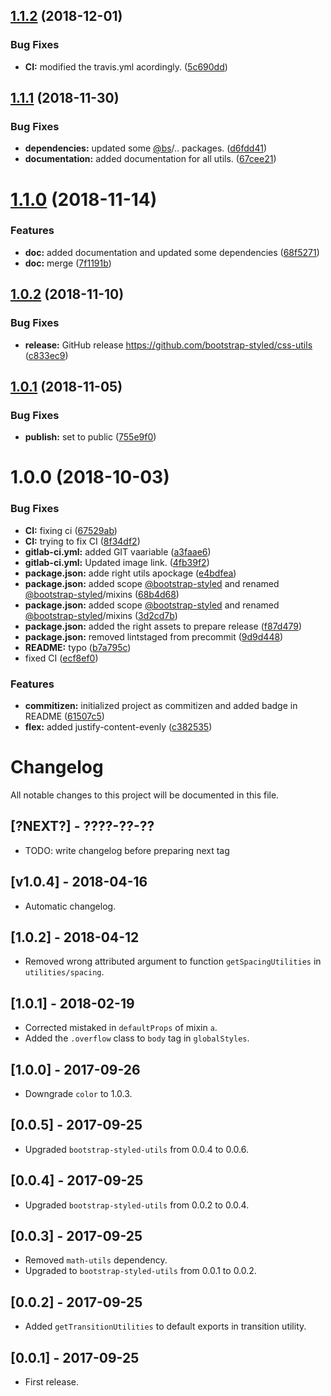 ## [1.1.2](https://github.com/bootstrap-styled/css-utils/compare/v1.1.1...v1.1.2) (2018-12-01)


### Bug Fixes

* **CI:** modified the travis.yml acordingly. ([5c690dd](https://github.com/bootstrap-styled/css-utils/commit/5c690dd))

## [1.1.1](https://github.com/bootstrap-styled/css-utils/compare/v1.1.0...v1.1.1) (2018-11-30)


### Bug Fixes

* **dependencies:** updated some [@bs](https://github.com/bs)/.. packages. ([d6fdd41](https://github.com/bootstrap-styled/css-utils/commit/d6fdd41))
* **documentation:** added documentation for all utils. ([67cee21](https://github.com/bootstrap-styled/css-utils/commit/67cee21))

# [1.1.0](https://github.com/bootstrap-styled/css-utils/compare/v1.0.2...v1.1.0) (2018-11-14)


### Features

* **doc:** added documentation and updated some dependencies ([68f5271](https://github.com/bootstrap-styled/css-utils/commit/68f5271))
* **doc:** merge ([7f1191b](https://github.com/bootstrap-styled/css-utils/commit/7f1191b))

## [1.0.2](https://github.com/bootstrap-styled/css-utils/compare/v1.0.1...v1.0.2) (2018-11-10)


### Bug Fixes

* **release:** GitHub release https://github.com/bootstrap-styled/css-utils ([c833ec9](https://github.com/bootstrap-styled/css-utils/commit/c833ec9))

## [1.0.1](https://module.kopaxgroup.com/bootstrap-styled/css-utils/compare/v1.0.0...v1.0.1) (2018-11-05)


### Bug Fixes

* **publish:** set to public ([755e9f0](https://module.kopaxgroup.com/bootstrap-styled/css-utils/commit/755e9f0))

# 1.0.0 (2018-10-03)


### Bug Fixes

* **CI:** fixing ci ([67529ab](https://module.kopaxgroup.com/bootstrap-styled/css-utils/commit/67529ab))
* **CI:** trying to fix CI ([8f34df2](https://module.kopaxgroup.com/bootstrap-styled/css-utils/commit/8f34df2))
* **gitlab-ci.yml:** added GIT vaariable ([a3faae6](https://module.kopaxgroup.com/bootstrap-styled/css-utils/commit/a3faae6))
* **gitlab-ci.yml:** Updated image link. ([4fb39f2](https://module.kopaxgroup.com/bootstrap-styled/css-utils/commit/4fb39f2))
* **package.json:** adde right utils apockage ([e4bdfea](https://module.kopaxgroup.com/bootstrap-styled/css-utils/commit/e4bdfea))
* **package.json:** added scope [@bootstrap-styled](https://module.kopaxgroup.com/bootstrap-styled) and renamed [@bootstrap-styled](https://module.kopaxgroup.com/bootstrap-styled)/mixins ([68b4d68](https://module.kopaxgroup.com/bootstrap-styled/css-utils/commit/68b4d68))
* **package.json:** added scope [@bootstrap-styled](https://module.kopaxgroup.com/bootstrap-styled) and renamed [@bootstrap-styled](https://module.kopaxgroup.com/bootstrap-styled)/mixins ([3d2cd7b](https://module.kopaxgroup.com/bootstrap-styled/css-utils/commit/3d2cd7b))
* **package.json:** added the right assets to prepare release ([f87d479](https://module.kopaxgroup.com/bootstrap-styled/css-utils/commit/f87d479))
* **package.json:** removed lintstaged from precommit ([9d9d448](https://module.kopaxgroup.com/bootstrap-styled/css-utils/commit/9d9d448))
* **README:** typo ([b7a795c](https://module.kopaxgroup.com/bootstrap-styled/css-utils/commit/b7a795c))
* fixed CI ([ecf8ef0](https://module.kopaxgroup.com/bootstrap-styled/css-utils/commit/ecf8ef0))


### Features

* **commitizen:** initialized project as commitizen and added badge in README ([61507c5](https://module.kopaxgroup.com/bootstrap-styled/css-utils/commit/61507c5))
* **flex:** added justify-content-evenly ([c382535](https://module.kopaxgroup.com/bootstrap-styled/css-utils/commit/c382535))

# Changelog

All notable changes to this project will be documented in this file.

## [?NEXT?] - ????-??-??

- TODO: write changelog before preparing next tag

## [v1.0.4] - 2018-04-16

- Automatic changelog.

## [1.0.2] - 2018-04-12

- Removed wrong attributed argument to function `getSpacingUtilities` in `utilities/spacing`.

## [1.0.1] - 2018-02-19

- Corrected mistaked in `defaultProps` of mixin `a`.
- Added the `.overflow` class to `body` tag in `globalStyles`.

## [1.0.0] - 2017-09-26

- Downgrade `color` to 1.0.3.

## [0.0.5] - 2017-09-25

- Upgraded `bootstrap-styled-utils` from 0.0.4 to 0.0.6.

## [0.0.4] - 2017-09-25

- Upgraded `bootstrap-styled-utils` from 0.0.2 to 0.0.4.

## [0.0.3] - 2017-09-25

- Removed `math-utils` dependency.
- Upgraded to `bootstrap-styled-utils` from 0.0.1 to 0.0.2.

## [0.0.2] - 2017-09-25

- Added `getTransitionUtilities` to default exports in transition utility.

## [0.0.1] - 2017-09-25

- First release.
